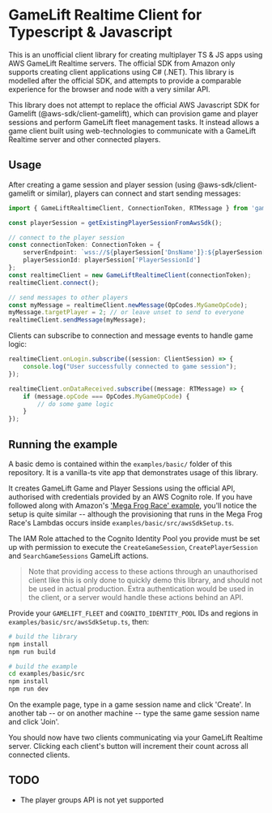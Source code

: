 # GameLift Realtime Client for Typescript & Javascript

This is an unofficial client library for creating multiplayer TS & JS apps
using AWS GameLift Realtime servers. The official SDK from Amazon only
supports creating client applications using C# (.NET). This library is
modelled after the official SDK, and attempts to provide a comparable
experience for the browser and node with a very similar API.

This library does not attempt to replace the official AWS Javascript SDK for
Gamelift (@aws-sdk/client-gamelift), which can provision game and player
sessions and perform GameLift fleet management tasks. It instead allows a game
client built using web-technologies to communicate with a GameLift Realtime
server and other connected players.

## Usage

After creating a game session and player session (using
@aws-sdk/client-gamelift or similar), players can connect and start sending
messages:

```ts
import { GameLiftRealtimeClient, ConnectionToken, RTMessage } from 'gamelift-realtime-client';

const playerSession = getExistingPlayerSessionFromAwsSdk();

// connect to the player session
const connectionToken: ConnectionToken = {
	serverEndpoint: `wss://${playerSession['DnsName']}:${playerSession['Port']}`,
	playerSessionId: playerSession['PlayerSessionId']
};
const realtimeClient = new GameLiftRealtimeClient(connectionToken);
realtimeClient.connect();

// send messages to other players
const myMessage = realtimeClient.newMessage(OpCodes.MyGameOpCode);
myMessage.targetPlayer = 2; // or leave unset to send to everyone
realtimeClient.sendMessage(myMessage);
```

Clients can subscribe to connection and message events to handle game logic:

```ts
realtimeClient.onLogin.subscribe((session: ClientSession) => {
	console.log("User successfully connected to game session");
});

realtimeClient.onDataReceived.subscribe((message: RTMessage) => {
	if (message.opCode === OpCodes.MyGameOpCode) {
		// do some game logic
	}
});
```

## Running the example

A basic demo is contained within the `examples/basic/` folder of this repository. It
is a vanilla-ts vite app that demonstrates usage of this library.

It creates GameLift Game and Player Sessions using the official API,
authorised with credentials provided by an AWS Cognito role. If you have
followed along with Amazon's ['Mega Frog Race'
example](https://aws.amazon.com/blogs/gametech/creating-servers-for-multiplayer-mobile-games-with-amazon-gamelift/),
you'll notice the setup is quite similar -- although the provisioning that
runs in the Mega Frog Race's Lambdas occurs inside
`examples/basic/src/awsSdkSetup.ts`.

The IAM Role attached to the Cognito Identity Pool you provide must be set up
with permission to execute the `CreateGameSession`, `CreatePlayerSession` and
`SearchGameSessions` GameLift actions. 

> Note that providing access to these actions through an unauthorised client
> like this is only done to quickly demo this library, and should not be used
> in actual production. Extra authentication would be used in the client, or a
> server would handle these actions behind an API.

Provide your `GAMELIFT_FLEET` and `COGNITO_IDENTITY_POOL` IDs and regions in
`examples/basic/src/awsSdkSetup.ts`, then:

```sh
# build the library
npm install
npm run build

# build the example
cd examples/basic/src
npm install
npm run dev
```

On the example page, type in a game session name and click 'Create'.  In
another tab -- or on another machine -- type the same game session name and
click 'Join'.

You should now have two clients communicating via your GameLift Realtime
server. Clicking each client's button will increment their count across all
connected clients.

## TODO

* The player groups API is not yet supported
